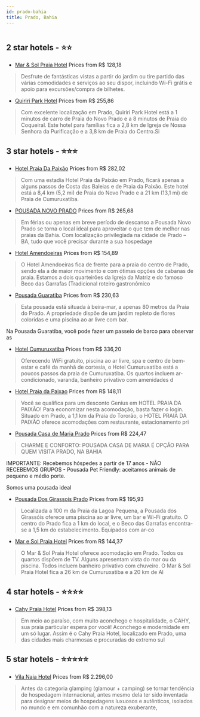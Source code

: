 ```yaml
---
id: prado-bahia
title: Prado, Bahia
---
```


<center><img src="https://i.travelapi.com/hotels/50000000/49030000/49028400/49028361/287d4425_z.jpg" alt="" /></center>


##  2 star hotels - ⭐️⭐️

-    [Mar & Sol Praia Hotel](https://www.hurb.com/br/aud/https://www.hurb.com/br/hotels/prado/mar-sol-praia-hotel-HT-LJLX?cmp=18055) Prices from R$ 128,18
   > Desfrute de fantásticas vistas a partir do jardim ou tire partido das várias comodidades e serviços ao seu dispor, incluindo Wi-Fi grátis e apoio para excursões/compra de bilhetes.
-    [Quiriri Park Hotel](https://www.hurb.com/br/aud/https://www.hurb.com/br/hotels/prado/quiriri-park-hotel-HT-Z179?cmp=18055) Prices from R$ 255,86
   > Com excelente localização em Prado, Quiriri Park Hotel está a 1 minutos de carro de Praia do Novo Prado e a 8 minutos de Praia do Coqueiral.  Este hotel para famílias fica a 2,8 km de Igreja de Nossa Senhora da Purificação e a 3,8 km de Praia do Centro.Si

##  3 star hotels - ⭐️⭐️⭐️

-    [Hotel Praia Da Paixão](https://www.hurb.com/br/aud/https://www.hurb.com/br/hotels/prado/hotel-praia-da-paixao-HT-M5DB?cmp=18055) Prices from R$ 282,02
   > Com uma estadia Hotel Praia da Paixão em Prado, ficará apenas a alguns passos de Costa das Baleias e de Praia da Paixão. Este hotel está a 8,4 km (5,2 mi) de Praia do Novo Prado e a 21 km (13,1 mi) de Praia de Cumuruxatiba.
-    [POUSADA NOVO PRADO](https://www.hurb.com/br/aud/https://www.hurb.com/br/hotels/prado/pousada-novo-prado-HT-B8DK?cmp=18055) Prices from R$ 265,68
   > Em férias ou apenas em breve período de descanso a Pousada Novo Prado se torna o local ideal para aproveitar o que tem de melhor nas praias da Bahia. Com localização privilegiada na cidade de Prado – BA, tudo que você precisar durante a sua hospedage
-    [Hotel Amendoeiras](https://www.hurb.com/br/aud/https://www.hurb.com/br/hotels/prado/hotel-amendoeiras-HT-G54V?cmp=18055) Prices from R$ 154,89
   > O Hotel Amendoeiras fica de frente para a praia do centro de Prado, sendo ela a de maior movimento e com ótimas opções de cabanas de praia. Estamos a dois quarteirões da Igreja da Matriz e do famoso Beco das Garrafas (Tradicional roteiro gastronômico
-    [Pousada Guaratiba](https://www.hurb.com/br/aud/https://www.hurb.com/br/hotels/prado/pousada-guaratiba-HT-1Z1H?cmp=18055) Prices from R$ 230,63
   > Esta pousada está situada à beira-mar, a apenas 80 metros da Praia do Prado. A propriedade dispõe de um jardim repleto de flores coloridas e uma piscina ao ar livre com bar.

Na Pousada Guaratiba, você pode fazer um passeio de barco para observar as 
-    [Hotel Cumuruxatiba](https://www.hurb.com/br/aud/https://www.hurb.com/br/hotels/prado/hotel-cumuruxatiba-HT-37F1?cmp=18055) Prices from R$ 336,20
   > Oferecendo WiFi gratuito, piscina ao ar livre, spa e centro de bem-estar e café da manhã de cortesia, o Hotel Cumuruxatiba está a poucos passos da praia de Cumuruxatiba.
Os quartos incluem ar-condicionado, varanda, banheiro privativo com amenidades d
-    [Hotel Praia da Paixao](https://www.hurb.com/br/aud/https://www.hurb.com/br/hotels/prado/hotel-praia-da-paixao-HT-Y5RR?cmp=18055) Prices from R$ 148,11
   > Você se qualifica para um desconto Genius em HOTEL PRAIA DA PAIXÃO! Para economizar nesta acomodação, basta fazer o login.
Situado em Prado, a 1,1 km da Praia do Tororão, o HOTEL PRAIA DA PAIXÃO oferece acomodações com restaurante, estacionamento pri
-    [Pousada Casa de Maria Prado](https://www.hurb.com/br/aud/https://www.hurb.com/br/hotels/prado/pousada-casa-de-maria-prado-HT-IKUI?cmp=18055) Prices from R$ 224,47
   > CHARME E CONFORTO: POUSADA CASA DE MARIA É OPÇÃO PARA QUEM VISITA PRADO, NA BAHIAIMPORTANTE: Recebemos hóspedes a partir de 17 anos  - NÃO RECEBEMOS GRUPOS - Pousada Pet Friendly: aceitamos animais de pequeno e médio porte.Somos uma pousada ideal
-    [Pousada Dos Girassois Prado](https://www.hurb.com/br/aud/https://www.hurb.com/br/hotels/prado/pousada-dos-girassois-prado-HT-C5TK?cmp=18055) Prices from R$ 195,93
   > Localizada a 100 m da Praia da Lagoa Pequena, a Pousada dos Girassóis oferece uma piscina ao ar livre, um bar e Wi-Fi gratuito. O centro do Prado fica a 1 km do local, e o Beco das Garrafas encontra-se a 1,5 km do estabelecimento.
Equipados com ar-co
-    [Mar e Sol Praia Hotel](https://www.hurb.com/br/aud/https://www.hurb.com/br/hotels/prado/mar-e-sol-praia-hotel-HT-83ML?cmp=18055) Prices from R$ 144,37
   > O Mar & Sol Praia Hotel oferece acomodação em Prado.
Todos os quartos dispõem de TV. Alguns apresentam vista do mar ou da piscina. Todos incluem banheiro privativo com chuveiro.
O Mar &amp; Sol Praia Hotel fica a 26 km de Cumuruxatiba e a 20 km de Al

##  4 star hotels - ⭐️⭐️⭐️⭐️

-    [Cahy Praia Hotel](https://www.hurb.com/br/aud/https://www.hurb.com/br/hotels/prado/cahy-praia-hotel-HT-S4HP?cmp=18055) Prices from R$ 398,13
   > Em meio ao paraíso, com muito aconchego e hospitalidade, o CAHY, sua praia particular espera por você! Aconchego e modernidade em um só lugar. Assim é o Cahy Praia Hotel, localizado em Prado, uma das cidades mais charmosas e procuradas do extremo sul

##  5 star hotels - ⭐️⭐️⭐️⭐️⭐️

-    [Vila Naia Hotel](https://www.hurb.com/br/aud/https://www.hurb.com/br/hotels/prado/vila-naia-hotel-HT-3QMP?cmp=18055) Prices from R$ 2.296,00
   > Antes da categoria glamping (glamour + camping) se tornar tendência de hospedagem internacional, antes mesmo dela ter sido inventada para designar meios de hospedagens luxuosos e autênticos, isolados no mundo e em comunhão com a natureza exuberante, 
